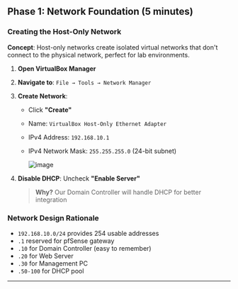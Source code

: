 ## Phase 1: Network Foundation (5 minutes)

### Creating the Host-Only Network

**Concept**: Host-only networks create isolated virtual networks that don't connect to the physical network, perfect for lab environments.

1. **Open VirtualBox Manager**

2. **Navigate to**: `File → Tools → Network Manager`

3. **Create Network**:
   - Click **"Create"**
   - Name: `VirtualBox Host-Only Ethernet Adapter`
   - IPv4 Address: `192.168.10.1`
   - IPv4 Network Mask: `255.255.255.0` (24-bit subnet)
  
     ![image](https://github.com/user-attachments/assets/2895f07f-a322-4326-9976-7057036d8b00)


4. **Disable DHCP**: Uncheck **"Enable Server"**
   > **Why?** Our Domain Controller will handle DHCP for better integration

### Network Design Rationale

- `192.168.10.0/24` provides 254 usable addresses
- `.1` reserved for pfSense gateway
- `.10` for Domain Controller (easy to remember)
- `.20` for Web Server
- `.30` for Management PC
- `.50-100` for DHCP pool

---
